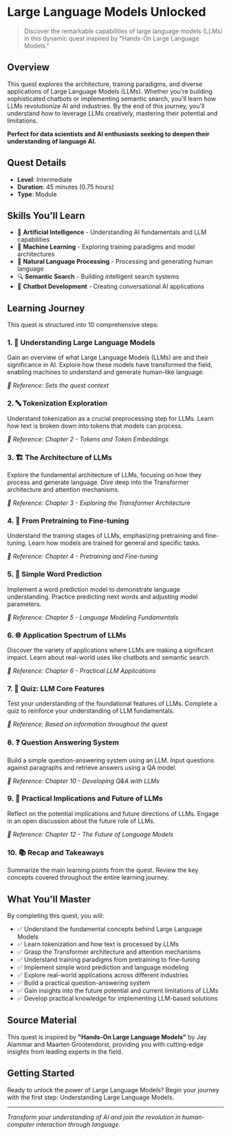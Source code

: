 # Large Language Models Unlocked

> Discover the remarkable capabilities of large language models (LLMs) in this dynamic quest inspired by "Hands-On Large Language Models."

## Overview

This quest explores the architecture, training paradigms, and diverse applications of Large Language Models (LLMs). Whether you're building sophisticated chatbots or implementing semantic search, you'll learn how LLMs revolutionize AI and industries. By the end of this journey, you'll understand how to leverage LLMs creatively, mastering their potential and limitations.

**Perfect for data scientists and AI enthusiasts seeking to deepen their understanding of language AI.**

## Quest Details

- **Level**: Intermediate
- **Duration**: 45 minutes (0.75 hours)
- **Type**: Module

## Skills You'll Learn

- 🤖 **Artificial Intelligence** - Understanding AI fundamentals and LLM capabilities
- 🧠 **Machine Learning** - Exploring training paradigms and model architectures
- 📝 **Natural Language Processing** - Processing and generating human language
- 🔍 **Semantic Search** - Building intelligent search systems
- 💬 **Chatbot Development** - Creating conversational AI applications

## Learning Journey

This quest is structured into 10 comprehensive steps:

### 1. 🚀 Understanding Large Language Models

Gain an overview of what Large Language Models (LLMs) are and their significance in AI. Explore how these models have transformed the field, enabling machines to understand and generate human-like language.

_📖 Reference: Sets the quest context_

### 2. 🔤 Tokenization Exploration

Understand tokenization as a crucial preprocessing step for LLMs. Learn how text is broken down into tokens that models can process.

_📖 Reference: Chapter 2 - Tokens and Token Embeddings_

### 3. 🏗️ The Architecture of LLMs

Explore the fundamental architecture of LLMs, focusing on how they process and generate language. Dive deep into the Transformer architecture and attention mechanisms.

_📖 Reference: Chapter 3 - Exploring the Transformer Architecture_

### 4. 🎯 From Pretraining to Fine-tuning

Understand the training stages of LLMs, emphasizing pretraining and fine-tuning. Learn how models are trained for general and specific tasks.

_📖 Reference: Chapter 4 - Pretraining and Fine-tuning_

### 5. 🔮 Simple Word Prediction

Implement a word prediction model to demonstrate language understanding. Practice predicting next words and adjusting model parameters.

_📖 Reference: Chapter 5 - Language Modeling Fundamentals_

### 6. 🌐 Application Spectrum of LLMs

Discover the variety of applications where LLMs are making a significant impact. Learn about real-world uses like chatbots and semantic search.

_📖 Reference: Chapter 6 - Practical LLM Applications_

### 7. 🧪 Quiz: LLM Core Features

Test your understanding of the foundational features of LLMs. Complete a quiz to reinforce your understanding of LLM fundamentals.

_📖 Reference: Based on information throughout the quest_

### 8. ❓ Question Answering System

Build a simple question-answering system using an LLM. Input questions against paragraphs and retrieve answers using a QA model.

_📖 Reference: Chapter 10 - Developing Q&A with LLMs_

### 9. 🔮 Practical Implications and Future of LLMs

Reflect on the potential implications and future directions of LLMs. Engage in an open discussion about the future role of LLMs.

_📖 Reference: Chapter 12 - The Future of Language Models_

### 10. 📚 Recap and Takeaways

Summarize the main learning points from the quest. Review the key concepts covered throughout the entire learning journey.

## What You'll Master

By completing this quest, you will:

- ✅ Understand the fundamental concepts behind Large Language Models
- ✅ Learn tokenization and how text is processed by LLMs
- ✅ Grasp the Transformer architecture and attention mechanisms
- ✅ Understand training paradigms from pretraining to fine-tuning
- ✅ Implement simple word prediction and language modeling
- ✅ Explore real-world applications across different industries
- ✅ Build a practical question-answering system
- ✅ Gain insights into the future potential and current limitations of LLMs
- ✅ Develop practical knowledge for implementing LLM-based solutions

## Source Material

This quest is inspired by **"Hands-On Large Language Models"** by Jay Alammar and Maarten Grootendorst, providing you with cutting-edge insights from leading experts in the field.

## Getting Started

Ready to unlock the power of Large Language Models? Begin your journey with the first step: Understanding Large Language Models.

---

_Transform your understanding of AI and join the revolution in human-computer interaction through language._
